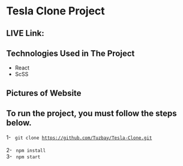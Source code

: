 # Tesla Clone Project</center>



## LIVE Link: 

## Technologies Used in The Project

- React
- ScSS

## Pictures of Website




## To run the project, you must follow the steps below.

1- <code> git clone https://github.com/Tuzbay/Tesla-Clone.git </code> <br/> 
2- <code> npm install </code> <br/>
3- <code> npm start </code>


